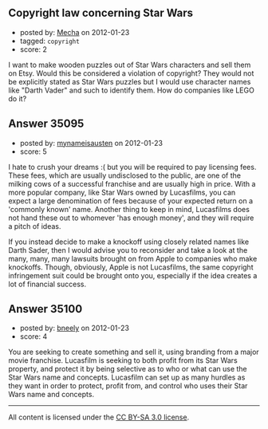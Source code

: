 ## Copyright law concerning Star Wars

- posted by: [Mecha](https://stackexchange.com/users/-1/15887-mecha) on 2012-01-23
- tagged: `copyright`
- score: 2

I want to make wooden puzzles out of Star Wars characters and sell them on Etsy.  Would this be considered a violation of copyright?  They would not be explicitly stated as Star Wars puzzles but I would use character names like "Darth Vader" and such to identify them.  How do companies like LEGO do it?


## Answer 35095

- posted by: [mynameisausten](https://stackexchange.com/users/-1/15647-mynameisausten) on 2012-01-23
- score: 5

I hate to crush your dreams :( but you will be required to pay licensing fees. These fees, which are usually undisclosed to the public, are one of the milking cows of a successful franchise and are usually high in price. With a more popular company, like Star Wars owned by Lucasfilms, you can expect a large denomination of fees because of your expected return on a 'commonly known' name. Another thing to keep in mind, Lucasfilms does not hand these out to whomever 'has enough money', and they will require a pitch of ideas.

If you instead decide to make a knockoff using closely related names like Darth Sader, then I would advise you to reconsider and take a look at the many, many, many lawsuits brought on from Apple to companies who make knockoffs. Though, obviously, Apple is not Lucasfilms, the same copyright infringement suit could be brought onto you, especially if the idea creates a lot of financial success. 


## Answer 35100

- posted by: [bneely](https://stackexchange.com/users/-1/14957-bneely) on 2012-01-23
- score: 4

You are seeking to create something and sell it, using branding from a major movie franchise. Lucasfilm is seeking to both profit from its Star Wars property, and protect it by being selective as to who or what can use the Star Wars name and concepts. Lucasfilm can set up as many hurdles as they want in order to protect, profit from, and control who uses their Star Wars name and concepts.



---

All content is licensed under the [CC BY-SA 3.0 license](https://creativecommons.org/licenses/by-sa/3.0/).
